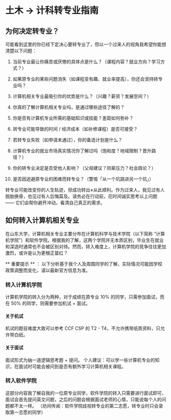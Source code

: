# 土木 -> 计科转专业指南

## 为何决定转专业？

可能看到这里的你已经下定决心要转专业了，但以一个过来人的视角我希望你能想清楚以下问题：

1. 当前专业最让你痛苦或厌倦的具体点是什么？（课程内容？就业方向？学习方式？）

2. 如果原专业的某些问题消失（如课程变有趣、就业率提高），你还会坚持转专业吗？

3. 计算机相关专业最吸引你的优势是什么？（兴趣？薪资？发展空间？）

4. 你真的了解计算机相关专业吗，是通过哪些途径了解的？

5. 你是否有计算机专业所需的基础知识或技能？差距如何弥补？

6. 转专业可能导致的时间 / 经济成本（如补修课程）是否可接受？

7. 若转专业失败（如申请未通过），你的备选计划是什么？

8. 计算机专业的就业市场真实情况你了解过吗（饱和度？地域限制？晋升路径？）

9. 你的转专业决定是否受他人影响？（父母建议？同辈压力？社会舆论？）

10. 是否因逃避原专业的困难而转专业？（警惕「从一个坑跳进另一个坑」）

转专业可能改变你的人生轨迹，但成功转出≠从此顺利。作为过来人，我见过有人脱胎换骨，也见过有人后悔莫及。请务必在行动前，花时间诚实思考以上问题 —— 它们会帮你避开冲动，看清自己真正的需求。

## 如何转入计算机相关专业

在山东大学，计算机相关专业主要分布在计算机科学与技术学院（以下简称 “计算机学院”）和软件学院。根据我的了解，这两个学院并无本质区别，毕业生在就业和深造时通常也不会被区别对待。然而，转入难度上，计算机学院的竞争往往更加激烈，或许是认为更根正苗红？

** 重要提示 ** ： 以下分析基于我个人及周围同学的了解，实际情况可能因学校政策调整而变化，请以最新官方信息为准。

### 转入计算机学院

计算机学院的转入分为两种，对于成绩在原专业 10% 的同学，只需参加面试，而在 50% 的同学，则需要参加机试 + 面试。

#### 关于机试

机试的题目难度大致可以参考 CCF CSP 的 T2 - T4，不允许携带纸质资料，只允许带白纸。

#### 关于面试

面试形式为抽一道逻辑思考题 + 提问。
个人建议：可以学一些计算机专业的知识，在面试时可能会被问到是否有额外学习计算机相关课程。

### 转入软件学院

这部分内容我了解自我的一位原专业同学，软件学院的转入只需要进行面试即可，面试会首先提问英文问题，之后的问题会根据面试老师的心情，只能说每个人的问题都不太一样。
（坊间传闻：软件学院歧视转专业的第二志愿，转专业时只会录取第一志愿的同学）
